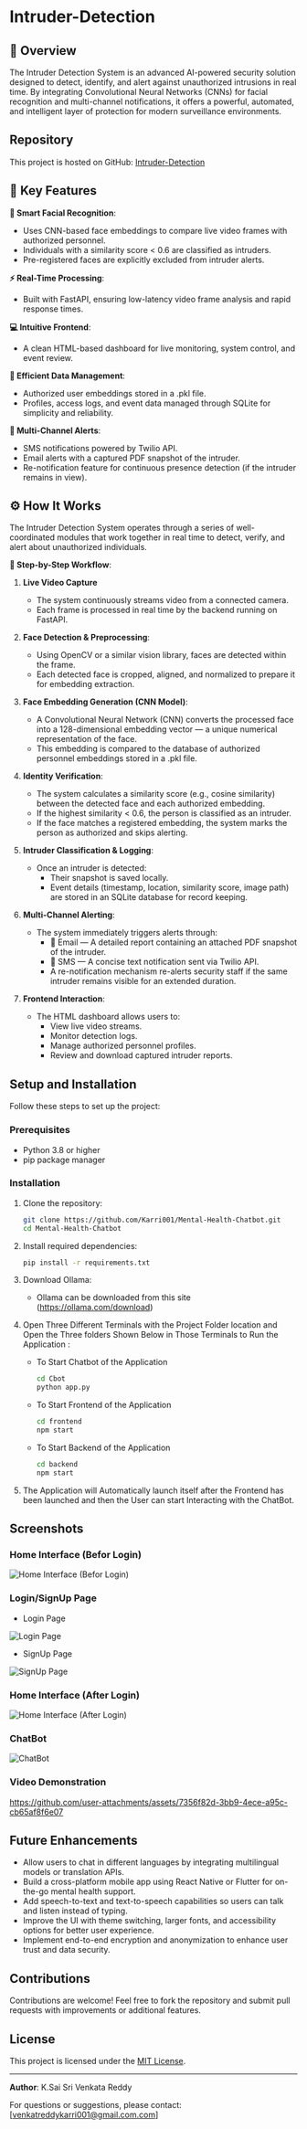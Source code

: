 # Intruder-Detection

## 🚀 Overview
The Intruder Detection System is an advanced AI-powered security solution designed to detect, identify, and alert against unauthorized intrusions in real time. By integrating Convolutional Neural Networks (CNNs) for facial recognition and multi-channel notifications, it offers a powerful, automated, and intelligent layer of protection for modern surveillance environments.

## Repository
This project is hosted on GitHub: [Intruder-Detection](https://github.com/Karri001/Intruder-Detection)

## 🧠 Key Features

**🎯 Smart Facial Recognition**: 
   - Uses CNN-based face embeddings to compare live video frames with authorized personnel.
   - Individuals with a similarity score < 0.6 are classified as intruders.
   - Pre-registered faces are explicitly excluded from intruder alerts.

**⚡ Real-Time Processing**:
   - Built with FastAPI, ensuring low-latency video frame analysis and rapid response times.

**💻 Intuitive Frontend**:
   - A clean HTML-based dashboard for live monitoring, system control, and event review.

**💾 Efficient Data Management**:
   - Authorized user embeddings stored in a .pkl file.
   - Profiles, access logs, and event data managed through SQLite for simplicity and reliability.

**📲 Multi-Channel Alerts**:
   - SMS notifications powered by Twilio API.
   - Email alerts with a captured PDF snapshot of the intruder.
   - Re-notification feature for continuous presence detection (if the intruder remains in view).

## ⚙️ How It Works
The Intruder Detection System operates through a series of well-coordinated modules that work together in real time to detect, verify, and alert about unauthorized individuals.

**🧩 Step-by-Step Workflow**:

  1. **Live Video Capture**
     - The system continuously streams video from a connected camera.
     - Each frame is processed in real time by the backend running on FastAPI.

  2. **Face Detection & Preprocessing**:
     - Using OpenCV or a similar vision library, faces are detected within the frame.
     - Each detected face is cropped, aligned, and normalized to prepare it for embedding extraction.
     
  3. **Face Embedding Generation (CNN Model)**:
     - A Convolutional Neural Network (CNN) converts the processed face into a 128-dimensional embedding vector — a unique numerical representation of the face.
     - This embedding is compared to the database of authorized personnel embeddings stored in a .pkl file.

  4. **Identity Verification**:
     - The system calculates a similarity score (e.g., cosine similarity) between the detected face and each authorized embedding.
     - If the highest similarity < 0.6, the person is classified as an intruder.
     - If the face matches a registered embedding, the system marks the person as authorized and skips alerting.

  5. **Intruder Classification & Logging**:
     - Once an intruder is detected:
        - Their snapshot is saved locally.
        - Event details (timestamp, location, similarity score, image path) are stored in an SQLite database for record keeping.

  6. **Multi-Channel Alerting**:
     - The system immediately triggers alerts through:
        - 📩 Email — A detailed report containing an attached PDF snapshot of the intruder.
        - 📱 SMS — A concise text notification sent via Twilio API.
        - A re-notification mechanism re-alerts security staff if the same intruder remains visible for an extended duration.
     
  7. **Frontend Interaction**:
     - The HTML dashboard allows users to:
        - View live video streams.
        - Monitor detection logs.
        - Manage authorized personnel profiles.
        - Review and download captured intruder reports.


## Setup and Installation
Follow these steps to set up the project:

### Prerequisites
- Python 3.8 or higher
- pip package manager

### Installation
1. Clone the repository:
   ```bash
   git clone https://github.com/Karri001/Mental-Health-Chatbot.git
   cd Mental-Health-Chatbot
   ```
2. Install required dependencies:
   ```bash
   pip install -r requirements.txt
   ```
   
3. Download Ollama:
   - Ollama can be downloaded from this site (https://ollama.com/download)
4. Open Three Different Terminals with the Project Folder location and Open the Three folders Shown Below in Those Terminals to Run the Application :
   - To Start Chatbot of the Application
    
      ```bash
      cd Cbot
      python app.py
      ```
   - To Start Frontend of the Application
    
      ```bash
      cd frontend
      npm start
      ```
   - To Start Backend of the Application
    
      ```bash
      cd backend
      npm start
      ```
5. The Application will Automatically launch itself after the Frontend has been launched and then the User can start Interacting with the ChatBot.


## Screenshots
### Home Interface (Befor Login)
![Home Interface (Befor Login)](https://github.com/user-attachments/assets/2377fe66-af50-4ecd-8315-b22eac9aec46)


### Login/SignUp Page
 - Login Page
  
 ![Login Page](https://github.com/user-attachments/assets/56e2236a-e121-4816-9565-c86585ad4020)
 - SignUp Page
   
 ![SignUp Page](https://github.com/user-attachments/assets/6358af57-1b66-46ec-9968-11895ac4cae0)


### Home Interface (After Login)
![Home Interface (After Login)](https://github.com/user-attachments/assets/7cf5af7f-afe9-48fe-b6a6-ee782cdaab28)


### ChatBot
![ChatBot](https://github.com/user-attachments/assets/c773f4b0-cf7c-4cbc-b75f-106826d44ca8)


### Video Demonstration
https://github.com/user-attachments/assets/7356f82d-3bb9-4ece-a95c-cb65af8f6e07



## Future Enhancements
- Allow users to chat in different languages by integrating multilingual models or translation APIs.
- Build a cross-platform mobile app using React Native or Flutter for on-the-go mental health support.
- Add speech-to-text and text-to-speech capabilities so users can talk and listen instead of typing.
- Improve the UI with theme switching, larger fonts, and accessibility options for better user experience.
- Implement end-to-end encryption and anonymization to enhance user trust and data security.

## Contributions
Contributions are welcome! Feel free to fork the repository and submit pull requests with improvements or additional features.

## License
This project is licensed under the [MIT License](LICENSE).

---

**Author**: K.Sai Sri Venkata Reddy

For questions or suggestions, please contact: [venkatreddykarri001@gmail.com.com]
